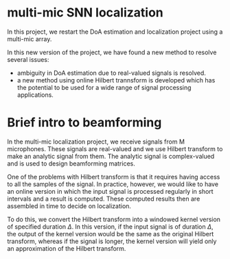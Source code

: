 # multi-mic SNN localization

In this project, we restart the DoA estimation and localization project using a multi-mic array.

In this new version of the project, we have found a new method to resolve several issues:
- ambiguity in DoA estimation due to real-valued signals is resolved.
- a new method using online Hilbert trannsform is developed which has the potential to be used for a wide range of signal processing applications.


# Brief intro to beamforming
In the multi-mic localization project, we receive signals from M microphones. These signals are real-valued and we use 
Hilbert transform to make an analytic signal from them. The analytic signal is complex-valued and is used to design
beamforming matrices. 

One of the problems with Hilbert transform is that it requires having access to all the samples of the signal. In practice, however, we
would like to have an online version in which the input signal is processed regularly in short intervals and a result is computed.
These computed results then are assembled in time to decide on localization.

To do this, we convert the Hilbert transform into a windowed kernel version of specified duration $\Delta$. In this version,
if the input signal is of duration $\Delta$, the output of the kernel version would be the same as the original Hilbert transform, whereas
if the signal is longer, the kernel version will yield only an approximation of the Hilbert transform.

